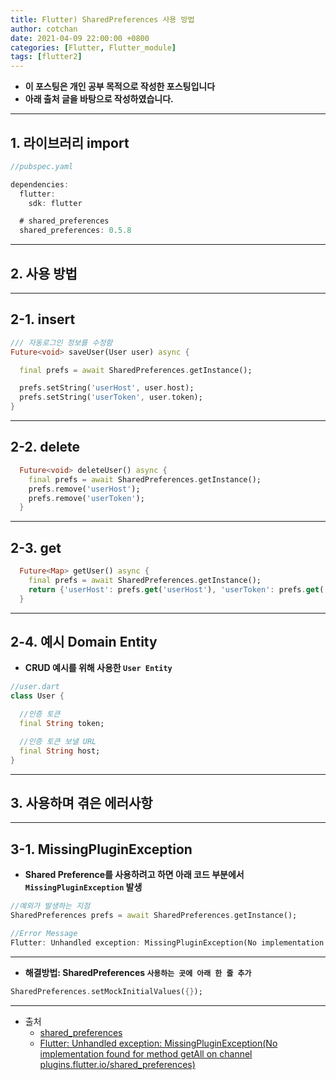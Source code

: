 ```yaml
---
title: Flutter) SharedPreferences 사용 방법
author: cotchan
date: 2021-04-09 22:00:00 +0800
categories: [Flutter, Flutter_module]
tags: [flutter2]   
---
```


+ **이 포스팅은 개인 공부 목적으로 작성한 포스팅입니다**
+ **아래 출처 글을 바탕으로 작성하였습니다.**

---

## 1. 라이브러리 import

```dart
//pubspec.yaml

dependencies:
  flutter:
    sdk: flutter

  # shared_preferences
  shared_preferences: 0.5.8
```

---

## 2. 사용 방법


---

## 2-1. insert


```dart
/// 자동로그인 정보를 수정함
Future<void> saveUser(User user) async {

  final prefs = await SharedPreferences.getInstance();

  prefs.setString('userHost', user.host);
  prefs.setString('userToken', user.token);
}
```

---

## 2-2. delete

```dart
  Future<void> deleteUser() async {
    final prefs = await SharedPreferences.getInstance();
    prefs.remove('userHost');
    prefs.remove('userToken');
  }
```

---

## 2-3. get


```dart
  Future<Map> getUser() async {
    final prefs = await SharedPreferences.getInstance();
    return {'userHost': prefs.get('userHost'), 'userToken': prefs.get('userToken')};
  }
```

---

## 2-4. 예시 Domain Entity

+ **CRUD 예시를 위해 사용한 `User Entity`**

```dart
//user.dart
class User {

  //인증 토큰
  final String token;

  //인증 토큰 보낼 URL
  final String host;
}
```

---

## 3. 사용하며 겪은 에러사항

---

## 3-1. MissingPluginException

+ **Shared Preference를 사용하려고 하면 아래 코드 부분에서 `MissingPluginException` 발생**

```dart
//예외가 발생하는 지점
SharedPreferences prefs = await SharedPreferences.getInstance();
```

```dart
//Error Message
Flutter: Unhandled exception: MissingPluginException(No implementation found for method getAll on channel plugins.flutter.io/shared_preferences)
```

---

+ **해결방법: SharedPreferences `사용하는 곳에 아래 한 줄 추가`**

```dart
SharedPreferences.setMockInitialValues({});
```

---

+ 출처
  + [shared_preferences](https://pub.dev/packages/shared_preferences)
  + [Flutter: Unhandled exception: MissingPluginException(No implementation found for method getAll on channel plugins.flutter.io/shared_preferences)](https://stackoverflow.com/questions/50687801/flutter-unhandled-exception-missingpluginexceptionno-implementation-found-for)
